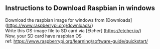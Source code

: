 ## Instructions to Download Raspbian in windows
Download the raspbian image for windows from [Downloads] (https://www.raspberrypi.org/downloads/)  
Write this OS-image file to SD card via [Etcher] (https://etcher.io/)   
Now, your SD card have raspbian OS  
ref: https://www.raspberrypi.org/learning/software-guide/quickstart/  
